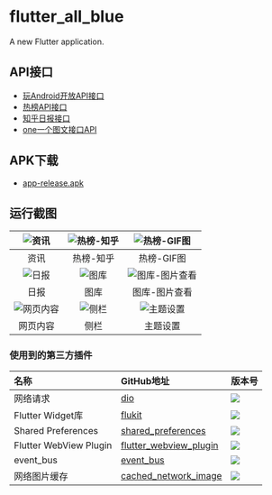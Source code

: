 # flutter_all_blue

A new Flutter application.


## API接口

- [玩Android开放API接口](https://www.wanandroid.com/blog/show/2)
- [热榜API接口](https://github.com/tophubs/TopList)
- [知乎日报接口](https://github.com/izzyleung/ZhihuDailyPurify/wiki/%E7%9F%A5%E4%B9%8E%E6%97%A5%E6%8A%A5-API-%E5%88%86%E6%9E%90)
- [one一个图文接口API](https://github.com/zuijiaoluo/ONE-API/blob/master/picture/pictureDetail.md)

## APK下载
- [app-release.apk](https://github.com/joudev/flutter-all-blue/raw/master/apk/app-release.apk)

## 运行截图

| ![资讯](https://github.com/joudev/flutter-all-blue/blob/master/screenshots/Snipaste_2019-09-16_00-47-19.png) | ![热榜-知乎](https://github.com/joudev/flutter-all-blue/blob/master/screenshots/Snipaste_2019-09-16_00-47-26.png) | ![热榜-GIF图](https://github.com/joudev/flutter-all-blue/blob/master/screenshots/Snipaste_2019-09-16_00-47-57.png) |
| :----------------------------------------------------------: | :----------------------------------------------------------: | :----------------------------------------------------------: |
|                             资讯                             |                          热榜-知乎                           |                          热榜-GIF图                          |
| ![日报](https://github.com/joudev/flutter-all-blue/blob/master/screenshots/Snipaste_2019-09-16_00-48-00.png) | ![图库](https://github.com/joudev/flutter-all-blue/blob/master/screenshots/Snipaste_2019-09-16_00-48-04.png) | ![图库-图片查看](https://github.com/joudev/flutter-all-blue/blob/master/screenshots/Snipaste_2019-09-16_00-48-31.png) |
|                             日报                             |                             图库                             |                        图库-图片查看                         |
| ![网页内容](https://github.com/joudev/flutter-all-blue/blob/master/screenshots/Snipaste_2019-09-16_00-49-45.png) | ![侧栏](https://github.com/joudev/flutter-all-blue/blob/master/screenshots/Snipaste_2019-09-16_00-50-40.png) | ![主题设置](https://github.com/joudev/flutter-all-blue/blob/master/screenshots/Snipaste_2019-09-16_00-50-43.png) |
|                           网页内容                           |                             侧栏                             |                           主题设置                           |



### 使用到的第三方插件


| 名称                   | GitHub地址                                                   | 版本号                                                       |
| :--------------------- | :----------------------------------------------------------- | :----------------------------------------------------------- |
| 网络请求               | [dio](https://pub.dartlang.org/packages/dio)                 | ![](https://img.shields.io/pub/v/dio.svg)                    |
| Flutter Widget库       | [flukit](https://github.com/flutterchina/flukit)             | ![](https://img.shields.io/pub/v/flukit.svg)                 |
| Shared Preferences     | [shared_preferences](https://github.com/flutter/plugins/tree/master/packages/shared_preferences) | ![](https://img.shields.io/pub/v/shared_preferences.svg)     |
| Flutter WebView Plugin | [flutter_webview_plugin](https://github.com/fluttercommunity/flutter_webview_plugin) | ![](https://img.shields.io/pub/v/flutter_webview_plugin.svg) |
| event_bus              | [event_bus](https://github.com/marcojakob/dart-event-bus)    | ![](https://img.shields.io/pub/v/event_bus.svg)              |
| 网络图片缓存           | [cached_network_image](https://github.com/renefloor/flutter_cached_network_image) | ![](https://img.shields.io/pub/v/cached_network_image.svg)   |

